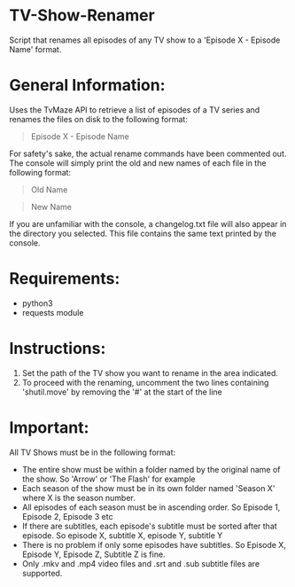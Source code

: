 # TV-Show-Renamer
Script that renames all episodes of any TV show to a 'Episode X - Episode Name' format.

# General Information:

Uses the TvMaze API to retrieve a list of episodes of a TV series and renames the files on disk to the following format:
> Episode X - Episode Name

For safety's sake, the actual rename commands have been commented out. The console will simply print the old and new names of each file
in the following format:

>Old Name

>New Name

>

If you are unfamiliar with the console, a changelog.txt file will also appear in the directory you selected. This file contains the same text
printed by the console.

# Requirements:

* python3
* requests module

# Instructions:

1. Set the path of the TV show you want to rename in the area indicated.
2. To proceed with the renaming, uncomment the two lines containing 'shutil.move' by removing the '#' at the start of the line

# Important:

All TV Shows must be in the following format:

* The entire show must be within a folder named by the original name of the show. So 'Arrow' or 'The Flash' for example
* Each season of the show must be in its own folder named 'Season X' where X is the season number.
* All episodes of each season must be in ascending order. So Episode 1, Episode 2, Episode 3 etc
* If there are subtitles, each episode's subtitle must be sorted after that episode. So episode X, subtitle X, episode Y, subtitle Y
* There is no problem if only some episodes have subtitles. So Episode X, Episode Y, Episode Z, Subtitle Z is fine.
* Only .mkv and .mp4 video files and .srt and .sub subtitle files are supported.
